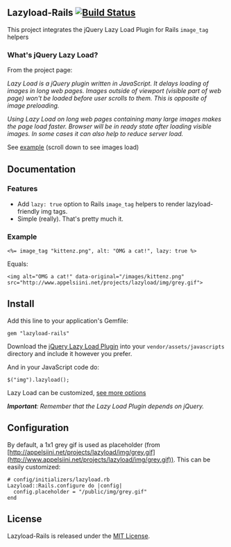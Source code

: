## Lazyload-Rails [![Build Status](https://travis-ci.org/jassa/lazyload-rails.png)](https://travis-ci.org/jassa/lazyload-rails)

This project integrates the jQuery Lazy Load Plugin
for Rails `image_tag` helpers

### What's jQuery Lazy Load?

From the project page:

*Lazy Load is a jQuery plugin written in JavaScript. It delays loading of images in long web pages. Images outside of viewport (visible part of web page) won't be loaded before user scrolls to them. This is opposite of image preloading.*

*Using Lazy Load on long web pages containing many large images makes the page load faster. Browser will be in ready state after loading visible images. In some cases it can also help to reduce server load.*

See [example](http://backbonejs.org/#examples) (scroll down to see images load)

## Documentation

### Features

* Add `lazy: true` option to Rails `image_tag` helpers to render lazyload-friendly img tags.
* Simple (really). That's pretty much it.

### Example

    <%= image_tag "kittenz.png", alt: "OMG a cat!", lazy: true %>

Equals:

    <img alt="OMG a cat!" data-original="/images/kittenz.png" src="http://www.appelsiini.net/projects/lazyload/img/grey.gif">

## Install

Add this line to your application's Gemfile:

    gem "lazyload-rails"

Download the [jQuery Lazy Load Plugin](https://raw.github.com/tuupola/jquery_lazyload/master/jquery.lazyload.js)
into your `vendor/assets/javascripts` directory and include it however you prefer.

And in your JavaScript code do:

    $("img").lazyload();

Lazy Load can be customized, [see more options](http://www.appelsiini.net/projects/lazyload)

*__Important__: Remember that the Lazy Load Plugin depends on jQuery.*

## Configuration

By default, a 1x1 grey gif is used as placeholder (from [http://appelsiini.net/projects/lazyload/img/grey.gif](http://www.appelsiini.net/projects/lazyload/img/grey.gif)). This can be easily customized:

    # config/initializers/lazyload.rb
    Lazyload::Rails.configure do |config|
      config.placeholder = "/public/img/grey.gif"
    end

## License

Lazyload-Rails is released under the [MIT License](http://www.opensource.org/licenses/MIT).
